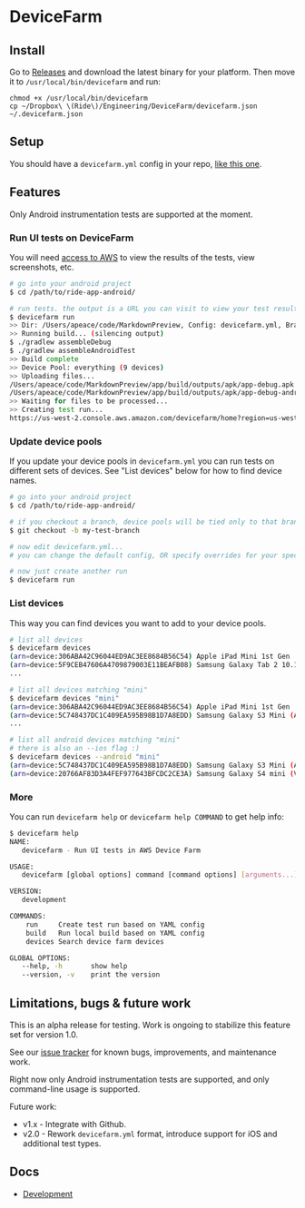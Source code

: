 # DeviceFarm

## Install

Go to [Releases](https://github.com/ride/devicefarm/releases/) and download the latest binary for your platform. Then
move it to `/usr/local/bin/devicefarm` and run:

```
chmod +x /usr/local/bin/devicefarm
cp ~/Dropbox\ \(Ride\)/Engineering/DeviceFarm/devicefarm.json ~/.devicefarm.json
```

## Setup

You should have a `devicefarm.yml` config in your repo, [like this one](./config/testdata/config.yml).

## Features

Only Android instrumentation tests are supported at the moment.

### Run UI tests on DeviceFarm

You will need [access to AWS](https://github.com/ride/devops/blob/master/docs/aws-access.md) to view the results of the tests, view screenshots, etc.

```bash
# go into your android project
$ cd /path/to/ride-app-android/

# run tests. the output is a URL you can visit to view your test results.
$ devicefarm run
>> Dir: /Users/apeace/code/MarkdownPreview, Config: devicefarm.yml, Branch: devicefarm
>> Running build... (silencing output)
$ ./gradlew assembleDebug
$ ./gradlew assembleAndroidTest
>> Build complete
>> Device Pool: everything (9 devices)
>> Uploading files...
/Users/apeace/code/MarkdownPreview/app/build/outputs/apk/app-debug.apk
/Users/apeace/code/MarkdownPreview/app/build/outputs/apk/app-debug-androidTest-unaligned.apk
>> Waiting for files to be processed...
>> Creating test run...
https://us-west-2.console.aws.amazon.com/devicefarm/home?region=us-west-2#/projects/1124416c-bfb2-4334-817c-e211ecef7dc0/runs/a07ca17f-d8ec-4adf-8e36-dc776b847705
```

### Update device pools

If you update your device pools in `devicefarm.yml` you can run tests on different sets of devices. See "List devices" below for how to find device names.

```bash
# go into your android project
$ cd /path/to/ride-app-android/

# if you checkout a branch, device pools will be tied only to that branch
$ git checkout -b my-test-branch

# now edit devicefarm.yml...
# you can change the default config, OR specify overrides for your specific branch

# now just create another run
$ devicefarm run
```

### List devices

This way you can find devices you want to add to your device pools.

```bash
# list all devices
$ devicefarm devices
(arn=device:306ABA42C96044ED9AC3EE8684B56C54) Apple iPad Mini 1st Gen
(arn=device:5F9CEB47606A4709879003E11BEAFB08) Samsung Galaxy Tab 2 10.1 (WiFi)
...

# list all devices matching "mini"
$ devicefarm devices "mini"
(arn=device:306ABA42C96044ED9AC3EE8684B56C54) Apple iPad Mini 1st Gen
(arn=device:5C748437DC1C409EA595B98B1D7A8EDD) Samsung Galaxy S3 Mini (AT&T)
...

# list all android devices matching "mini"
# there is also an --ios flag :)
$ devicefarm devices --android "mini"
(arn=device:5C748437DC1C409EA595B98B1D7A8EDD) Samsung Galaxy S3 Mini (AT&T)
(arn=device:20766AF83D3A4FEF977643BFCDC2CE3A) Samsung Galaxy S4 mini (Verizon)
```

### More

You can run `devicefarm help` or `devicefarm help COMMAND` to get help info:

```bash
$ devicefarm help
NAME:
   devicefarm - Run UI tests in AWS Device Farm

USAGE:
   devicefarm [global options] command [command options] [arguments...]

VERSION:
   development

COMMANDS:
    run		Create test run based on YAML config
    build	Run local build based on YAML config
    devices	Search device farm devices

GLOBAL OPTIONS:
   --help, -h		show help
   --version, -v	print the version
```

## Limitations, bugs & future work

This is an alpha release for testing. Work is ongoing to stabilize this feature set for version 1.0.

See our [issue tracker](https://github.com/ride/devicefarm/issues) for known bugs, improvements, and maintenance work.

Right now only Android instrumentation tests are supported, and only command-line usage is supported.

Future work:

 * v1.x - Integrate with Github.
 * v2.0 - Rework `devicefarm.yml` format, introduce support for iOS and additional test types.

## Docs

 * [Development](./docs/development.md)
